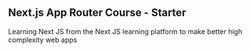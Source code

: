 ## Next.js App Router Course - Starter

Learning Next JS from the Next JS learning platform to make better high complexity web apps
